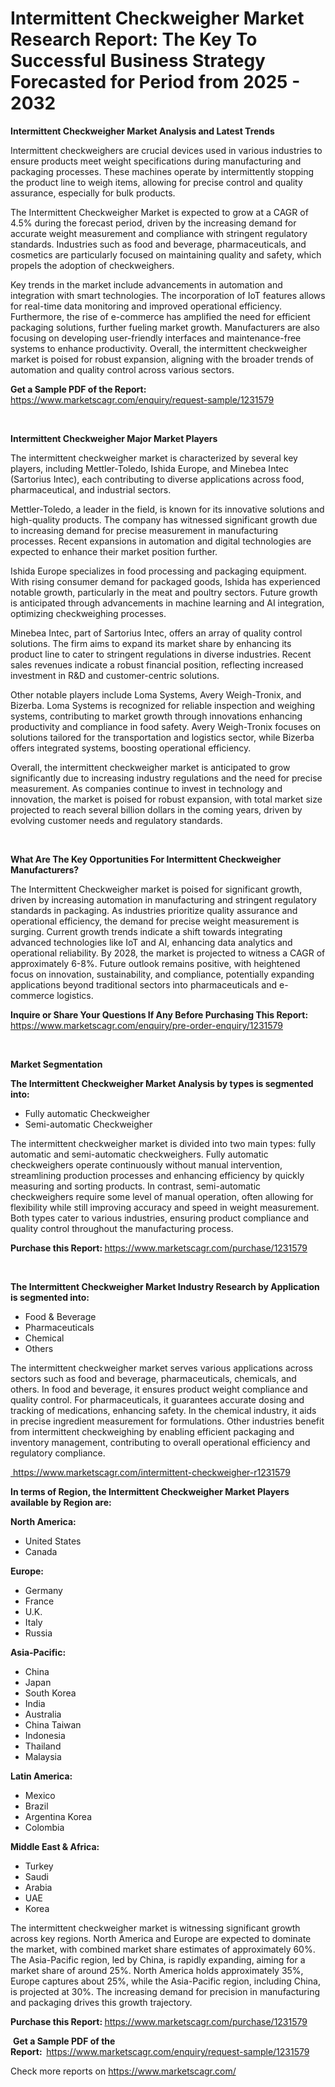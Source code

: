 <p><h1>Intermittent Checkweigher Market Research Report: The Key To Successful Business Strategy Forecasted for Period from 2025 - 2032</h1></p><p><strong>Intermittent Checkweigher Market Analysis and Latest Trends</strong></p>
<p><p>Intermittent checkweighers are crucial devices used in various industries to ensure products meet weight specifications during manufacturing and packaging processes. These machines operate by intermittently stopping the product line to weigh items, allowing for precise control and quality assurance, especially for bulk products.</p><p>The Intermittent Checkweigher Market is expected to grow at a CAGR of 4.5% during the forecast period, driven by the increasing demand for accurate weight measurement and compliance with stringent regulatory standards. Industries such as food and beverage, pharmaceuticals, and cosmetics are particularly focused on maintaining quality and safety, which propels the adoption of checkweighers.</p><p>Key trends in the market include advancements in automation and integration with smart technologies. The incorporation of IoT features allows for real-time data monitoring and improved operational efficiency. Furthermore, the rise of e-commerce has amplified the need for efficient packaging solutions, further fueling market growth. Manufacturers are also focusing on developing user-friendly interfaces and maintenance-free systems to enhance productivity. Overall, the intermittent checkweigher market is poised for robust expansion, aligning with the broader trends of automation and quality control across various sectors.</p></p>
<p><strong>Get a Sample PDF of the Report:&nbsp;</strong> <a href="https://www.marketscagr.com/enquiry/request-sample/1231579?utm_campaign=2634&utm_medium=2&utm_source=Github&utm_content=ia&utm_term=11042025&utm_id=intermittent-checkweigher">https://www.marketscagr.com/enquiry/request-sample/1231579</a></p>
<p>&nbsp;</p>
<p><strong>Intermittent Checkweigher Major Market Players</strong></p>
<p><p>The intermittent checkweigher market is characterized by several key players, including Mettler-Toledo, Ishida Europe, and Minebea Intec (Sartorius Intec), each contributing to diverse applications across food, pharmaceutical, and industrial sectors.</p><p>Mettler-Toledo, a leader in the field, is known for its innovative solutions and high-quality products. The company has witnessed significant growth due to increasing demand for precise measurement in manufacturing processes. Recent expansions in automation and digital technologies are expected to enhance their market position further.</p><p>Ishida Europe specializes in food processing and packaging equipment. With rising consumer demand for packaged goods, Ishida has experienced notable growth, particularly in the meat and poultry sectors. Future growth is anticipated through advancements in machine learning and AI integration, optimizing checkweighing processes.</p><p>Minebea Intec, part of Sartorius Intec, offers an array of quality control solutions. The firm aims to expand its market share by enhancing its product line to cater to stringent regulations in diverse industries. Recent sales revenues indicate a robust financial position, reflecting increased investment in R&D and customer-centric solutions.</p><p>Other notable players include Loma Systems, Avery Weigh-Tronix, and Bizerba. Loma Systems is recognized for reliable inspection and weighing systems, contributing to market growth through innovations enhancing productivity and compliance in food safety. Avery Weigh-Tronix focuses on solutions tailored for the transportation and logistics sector, while Bizerba offers integrated systems, boosting operational efficiency.</p><p>Overall, the intermittent checkweigher market is anticipated to grow significantly due to increasing industry regulations and the need for precise measurement. As companies continue to invest in technology and innovation, the market is poised for robust expansion, with total market size projected to reach several billion dollars in the coming years, driven by evolving customer needs and regulatory standards.</p></p>
<p>&nbsp;</p>
<p><strong>What Are The Key Opportunities For Intermittent Checkweigher Manufacturers?</strong></p>
<p><p>The Intermittent Checkweigher market is poised for significant growth, driven by increasing automation in manufacturing and stringent regulatory standards in packaging. As industries prioritize quality assurance and operational efficiency, the demand for precise weight measurement is surging. Current growth trends indicate a shift towards integrating advanced technologies like IoT and AI, enhancing data analytics and operational reliability. By 2028, the market is projected to witness a CAGR of approximately 6-8%. Future outlook remains positive, with heightened focus on innovation, sustainability, and compliance, potentially expanding applications beyond traditional sectors into pharmaceuticals and e-commerce logistics.</p></p>
<p><strong>Inquire or Share Your Questions If Any Before Purchasing This Report:</strong> <a href="https://www.marketscagr.com/enquiry/pre-order-enquiry/1231579?utm_campaign=2634&utm_medium=2&utm_source=Github&utm_content=ia&utm_term=11042025&utm_id=intermittent-checkweigher">https://www.marketscagr.com/enquiry/pre-order-enquiry/1231579</a></p>
<p>&nbsp;</p>
<p><strong>Market Segmentation</strong></p>
<p><strong>The Intermittent Checkweigher Market Analysis by types is segmented into:</strong></p>
<p><ul><li>Fully automatic Checkweigher</li><li>Semi-automatic Checkweigher</li></ul></p>
<p><p>The intermittent checkweigher market is divided into two main types: fully automatic and semi-automatic checkweighers. Fully automatic checkweighers operate continuously without manual intervention, streamlining production processes and enhancing efficiency by quickly measuring and sorting products. In contrast, semi-automatic checkweighers require some level of manual operation, often allowing for flexibility while still improving accuracy and speed in weight measurement. Both types cater to various industries, ensuring product compliance and quality control throughout the manufacturing process.</p></p>
<p><strong>Purchase this Report:&nbsp;</strong><a href="https://www.marketscagr.com/purchase/1231579?utm_campaign=2634&utm_medium=2&utm_source=Github&utm_content=ia&utm_term=11042025&utm_id=intermittent-checkweigher">https://www.marketscagr.com/purchase/1231579</a></p>
<p>&nbsp;</p>
<p><strong>The Intermittent Checkweigher Market Industry Research by Application is segmented into:</strong></p>
<p><ul><li>Food & Beverage</li><li>Pharmaceuticals</li><li>Chemical</li><li>Others</li></ul></p>
<p><p>The intermittent checkweigher market serves various applications across sectors such as food and beverage, pharmaceuticals, chemicals, and others. In food and beverage, it ensures product weight compliance and quality control. For pharmaceuticals, it guarantees accurate dosing and tracking of medications, enhancing safety. In the chemical industry, it aids in precise ingredient measurement for formulations. Other industries benefit from intermittent checkweighing by enabling efficient packaging and inventory management, contributing to overall operational efficiency and regulatory compliance.</p></p>
<p><a href="https://www.marketscagr.com/intermittent-checkweigher-r1231579?utm_campaign=2634&utm_medium=2&utm_source=Github&utm_content=ia&utm_term=11042025&utm_id=intermittent-checkweigher">&nbsp;https://www.marketscagr.com/intermittent-checkweigher-r1231579</a></p>
<p><strong>In terms of Region, the Intermittent Checkweigher Market Players available by Region are:</strong></p>
<p>
    <p> <strong> North America: </strong>
        <ul>
            <li>United States</li>
            <li>Canada</li>
        </ul>
        </p> 
    <p> <strong> Europe: </strong>
        <ul>
            <li>Germany</li>
            <li>France</li>
            <li>U.K.</li>
            <li>Italy</li>
            <li>Russia</li>
        </ul>
        </p> 
    <p> <strong> Asia-Pacific: </strong>
        <ul>
            <li>China</li>
            <li>Japan</li>
            <li>South Korea</li>
            <li>India</li>
            <li>Australia</li>
            <li>China Taiwan</li>
            <li>Indonesia</li>
            <li>Thailand</li>
            <li>Malaysia</li>
        </ul>
        </p> 
    <p> <strong> Latin America: </strong>
        <ul>
            <li>Mexico</li>
            <li>Brazil</li>
            <li>Argentina Korea</li>
            <li>Colombia</li>
        </ul>
        </p> 
    <p> <strong> Middle East & Africa: </strong>
        <ul>
            <li>Turkey</li>
            <li>Saudi</li>
            <li>Arabia</li>
            <li>UAE</li>
            <li>Korea</li>
        </ul>
    </p>
    </p>
<p><p>The intermittent checkweigher market is witnessing significant growth across key regions. North America and Europe are expected to dominate the market, with combined market share estimates of approximately 60%. The Asia-Pacific region, led by China, is rapidly expanding, aiming for a market share of around 25%. North America holds approximately 35%, Europe captures about 25%, while the Asia-Pacific region, including China, is projected at 30%. The increasing demand for precision in manufacturing and packaging drives this growth trajectory.</p></p>
<p><strong>Purchase this Report: </strong><a href="https://www.marketscagr.com/purchase/1231579?utm_campaign=2634&utm_medium=2&utm_source=Github&utm_content=ia&utm_term=11042025&utm_id=intermittent-checkweigher">https://www.marketscagr.com/purchase/1231579</a></p>
<p>&nbsp;<strong>Get a Sample PDF of the Report:&nbsp;&nbsp;</strong><a href="https://www.marketscagr.com/enquiry/request-sample/1231579?utm_campaign=2634&utm_medium=2&utm_source=Github&utm_content=ia&utm_term=11042025&utm_id=intermittent-checkweigher">https://www.marketscagr.com/enquiry/request-sample/1231579</a></p>
<p><strong></strong></p>
<p>Check more reports on <a href="https://www.marketscagr.com/?utm_campaign=2634&utm_medium=2&utm_source=Github&utm_content=ia&utm_term=11042025&utm_id=intermittent-checkweigher">https://www.marketscagr.com/</a></p>